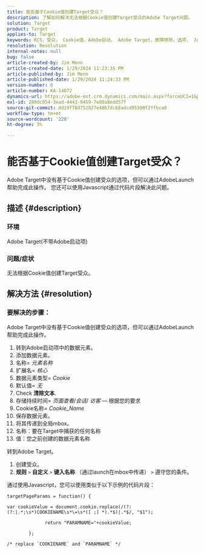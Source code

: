 ```yaml
---
title: 能否基于Cookie值创建Target受众？
description: 了解如何解决无法根据Cookie值创建Target受众的Adobe Target问题。
solution: Target
product: Target
applies-to: Target
keywords: KCS，受众， Cookie值，Adobe启动， Adobe Target，故障排除，选项， Javascript
resolution: Resolution
internal-notes: null
bug: false
article-created-by: Jim Menn
article-created-date: 1/29/2024 11:23:35 PM
article-published-by: Jim Menn
article-published-date: 1/29/2024 11:24:33 PM
version-number: 6
article-number: KA-14072
dynamics-url: https://adobe-ent.crm.dynamics.com/main.aspx?forceUCI=1&pagetype=entityrecord&etn=knowledgearticle&id=a193e566-fdbe-ee11-9079-6045bd006268
exl-id: 289dc054-3ead-4443-9459-7e80a8edd57f
source-git-commit: dd19f78d752827e48b7dc68adcd95500f2ffbca0
workflow-type: tm+mt
source-wordcount: '228'
ht-degree: 3%

---
```


# 能否基于Cookie值创建Target受众？


Adobe Target中没有基于Cookie值创建受众的选项，但可以通过AdobeLaunch帮助完成此操作。 您还可以使用Javascript通过代码片段解决此问题。

## 描述 {#description}




### 环境



Adobe Target(不带Adobe启动项)



### 问题/症状



无法根据Cookie值创建Target受众。


## 解决方法 {#resolution}




### 要解决的步骤：

Adobe Target中没有基于Cookie值创建受众的选项，但可以通过AdobeLaunch帮助完成此操作。

1. 转到Adobe启动项中的数据元素。
2. 添加数据元素。
3. 名称= *元素名称*
4. 扩展名= *核心*
5. 数据元素类型= *Cookie*
6. 默认值= *无*
7. Check <b>清除文本</b>.
8. 存储持续时间= *页面查看*/*会话*/ *访客*  — 根据您的要求
9. Cookie名称= *Cookie_Name*
10. 保存数据元素。
11. 将其传递到全局mbox。
12. 名称：要在Target中捕获的任何名称
13. 值：您之前创建的数据元素名称


转到Adobe Target。

1. 创建受众。
2. <b>规则</b> `>`  <b>自定义</b> `>`  <b>键入名称</b> （通过launch在mbox中传递） `>`  遵守您的条件。




通过使用Javascript，您可以使用类似于以下示例的代码片段：


```
targetPageParams = function() {

var cookieValue = document.cookie.replace(/(?:(?:|.*;\s*)COOKIENAME\s*\=\s*([ ;] *).*$)|.*$/, "$1");

              return "PARAMNAME="+cookieValue;

        };

/* replace `COOKIENAME` and `PARAMNAME` */
```
